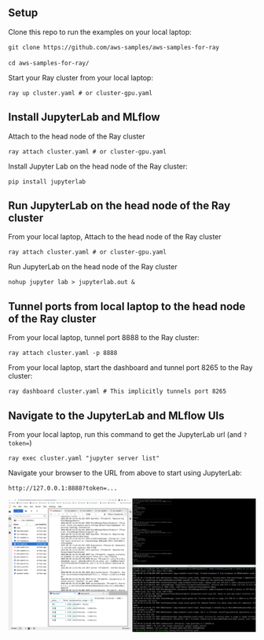 ## Setup 
Clone this repo to run the examples on your local laptop:
```
git clone https://github.com/aws-samples/aws-samples-for-ray

cd aws-samples-for-ray/
```

Start your Ray cluster from your local laptop:
```
ray up cluster.yaml # or cluster-gpu.yaml
```

## Install JupyterLab and MLflow
Attach to the head node of the Ray cluster
```
ray attach cluster.yaml # or cluster-gpu.yaml
```

Install Jupyter Lab on the head node of the Ray cluster:
```
pip install jupyterlab
```

## Run JupyterLab on the head node of the Ray cluster
From your local laptop, Attach to the head node of the Ray cluster
```
ray attach cluster.yaml # or cluster-gpu.yaml
```

Run JupyterLab on the head node of the Ray cluster
```
nohup jupyter lab > jupyterlab.out &
```

## Tunnel ports from local laptop to the head node of the Ray cluster
From your local laptop, tunnel port 8888 to the Ray cluster:
```
ray attach cluster.yaml -p 8888
```

From your local laptop, start the dashboard and tunnel port 8265 to the Ray cluster:
```
ray dashboard cluster.yaml # This implicitly tunnels port 8265
```

## Navigate to the JupyterLab and MLflow UIs
From your local laptop, run this command to get the JupyterLab url (and `?token=`) 
```
ray exec cluster.yaml "jupyter server list"
```

Navigate your browser to the URL from above to start using JupyterLab:
```
http://127.0.0.1:8888?token=...
```

![](img/workspace.png)
